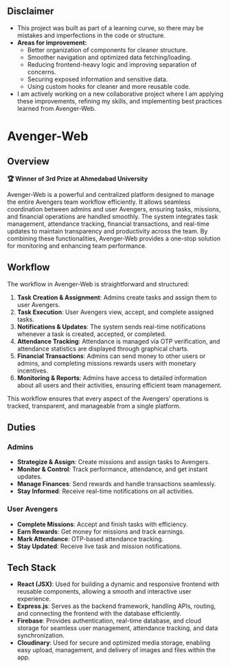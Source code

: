 ## Disclaimer

- This project was built as part of a learning curve, so there may be mistakes and imperfections in the code or structure.  
- **Areas for improvement:**  
  - Better organization of components for cleaner structure.  
  - Smoother navigation and optimized data fetching/loading.  
  - Reducing frontend-heavy logic and improving separation of concerns.  
  - Securing exposed information and sensitive data.  
  - Using custom hooks for cleaner and more reusable code.  
- I am actively working on a new collaborative project where I am applying these improvements, refining my skills, and implementing best practices learned from Avenger-Web.


# Avenger-Web



## Overview

**🏆 Winner of 3rd Prize at Ahmedabad University**

Avenger-Web is a powerful and centralized platform designed to manage the entire Avengers team workflow efficiently. It allows seamless coordination between admins and user Avengers, ensuring tasks, missions, and financial operations are handled smoothly. The system integrates task management, attendance tracking, financial transactions, and real-time updates to maintain transparency and productivity across the team. By combining these functionalities, Avenger-Web provides a one-stop solution for monitoring and enhancing team performance.

## Workflow

The workflow in Avenger-Web is straightforward and structured:  

1. **Task Creation & Assignment**: Admins create tasks and assign them to user Avengers.  
2. **Task Execution**: User Avengers view, accept, and complete assigned tasks.  
3. **Notifications & Updates**: The system sends real-time notifications whenever a task is created, accepted, or completed.  
4. **Attendance Tracking**: Attendance is managed via OTP verification, and attendance statistics are displayed through graphical charts.  
5. **Financial Transactions**: Admins can send money to other users or admins, and completing missions rewards users with monetary incentives.  
6. **Monitoring & Reports**: Admins have access to detailed information about all users and their activities, ensuring efficient team management.

This workflow ensures that every aspect of the Avengers’ operations is tracked, transparent, and manageable from a single platform.

## Duties

### Admins
- **Strategize & Assign**: Create missions and assign tasks to Avengers.  
- **Monitor & Control**: Track performance, attendance, and get instant updates.  
- **Manage Finances**: Send rewards and handle transactions seamlessly.  
- **Stay Informed**: Receive real-time notifications on all activities.  

### User Avengers
- **Complete Missions**: Accept and finish tasks with efficiency.  
- **Earn Rewards**: Get money for missions and track earnings.  
- **Mark Attendance**: OTP-based attendance tracking.  
- **Stay Updated**: Receive live task and mission notifications.  

## Tech Stack

- **React (JSX)**: Used for building a dynamic and responsive frontend with reusable components, allowing a smooth and interactive user experience.  
- **Express.js**: Serves as the backend framework, handling APIs, routing, and connecting the frontend with the database efficiently.  
- **Firebase**: Provides authentication, real-time database, and cloud storage for seamless user management, attendance tracking, and data synchronization.  
- **Cloudinary**: Used for secure and optimized media storage, enabling easy upload, management, and delivery of images and files within the app.

